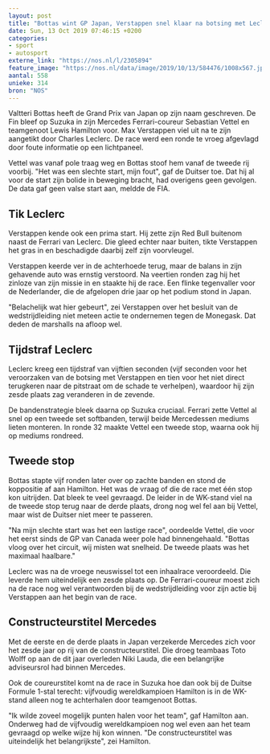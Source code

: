 ```yaml
---
layout: post
title: "Bottas wint GP Japan, Verstappen snel klaar na botsing met Leclerc"
date: Sun, 13 Oct 2019 07:46:15 +0200
categories: 
- sport 
- autosport 
externe_link: "https://nos.nl/l/2305894"
feature_image: "https://nos.nl/data/image/2019/10/13/584476/1008x567.jpg"
aantal: 558
unieke: 314
bron: "NOS"
---
```


<p>Valtteri Bottas heeft de Grand Prix van Japan op zijn naam geschreven. De Fin bleef op Suzuka in zijn Mercedes Ferrari-coureur Sebastian Vettel en teamgenoot Lewis Hamilton voor. Max Verstappen viel uit na te zijn aangetikt door Charles Leclerc. De race werd een ronde te vroeg afgevlagd door foute informatie op een lichtpaneel.</p>
<p>Vettel was vanaf pole traag weg en Bottas stoof hem vanaf de tweede rij voorbij. "Het was een slechte start, mijn fout", gaf de Duitser toe. Dat hij al voor de start zijn bolide in beweging bracht, had overigens geen gevolgen. De data gaf geen valse start aan, meldde de FIA.</p>
<h2>Tik Leclerc</h2>
<p>Verstappen kende ook een prima start. Hij zette zijn Red Bull buitenom naast de Ferrari van Leclerc. Die gleed echter naar buiten, tikte Verstappen het gras in en beschadigde daarbij zelf zijn voorvleugel.</p>
<p>Verstappen keerde ver in de achterhoede terug, maar de balans in zijn gehavende auto was ernstig verstoord. Na veertien ronden zag hij het zinloze van zijn missie in en staakte hij de race. Een flinke tegenvaller voor de Nederlander, die de afgelopen drie jaar op het podium stond in Japan.</p>
<p>"Belachelijk wat hier gebeurt", zei Verstappen over het besluit van de wedstrijdleiding niet meteen actie te ondernemen tegen de Monegask. Dat deden de marshalls na afloop wel.</p>
<h2>Tijdstraf Leclerc</h2>
<p>Leclerc kreeg een tijdstraf van vijftien seconden (vijf seconden voor het veroorzaken van de botsing met Verstappen en tien voor het niet direct terugkeren naar de pitstraat om de schade te verhelpen), waardoor hij zijn zesde plaats zag veranderen in de zevende.</p>
<p>De bandenstrategie bleek daarna op Suzuka cruciaal. Ferrari zette Vettel al snel op een tweede set softbanden, terwijl beide Mercedessen mediums lieten monteren. In ronde 32 maakte Vettel een tweede stop, waarna ook hij op mediums rondreed.</p>
<h2>Tweede stop</h2>
<p>Bottas stapte vijf ronden later over op zachte banden en stond de koppositie af aan Hamilton. Het was de vraag of die de race met één stop kon uitrijden. Dat bleek te veel gevraagd. De leider in de WK-stand viel na de tweede stop terug naar de derde plaats, drong nog wel fel aan bij Vettel, maar wist de Duitser niet meer te passeren.</p>
<p>"Na mijn slechte start was het een lastige race", oordeelde Vettel, die voor het eerst sinds de GP van Canada weer pole had binnengehaald. "Bottas vloog over het circuit, wij misten wat snelheid. De tweede plaats was het maximaal haalbare."</p>
<p>Leclerc was na de vroege neuswissel tot een inhaalrace veroordeeld. Die leverde hem uiteindelijk een zesde plaats op. De Ferrari-coureur moest zich na de race nog wel verantwoorden bij de wedstrijdleiding voor zijn actie bij Verstappen aan het begin van de race.</p>
<h2>Constructeurstitel Mercedes</h2>
<p>Met de eerste en de derde plaats in Japan verzekerde Mercedes zich voor het zesde jaar op rij van de constructeurstitel. Die droeg teambaas Toto Wolff op aan de dit jaar overleden Niki Lauda, die een belangrijke adviseursrol had binnen Mercedes.</p>
<p>Ook de coureurstitel komt na de race in Suzuka hoe dan ook bij de Duitse Formule 1-stal terecht: vijfvoudig wereldkampioen Hamilton is in de WK-stand alleen nog te achterhalen door teamgenoot Bottas.</p>
<p>"Ik wilde zoveel mogelijk punten halen voor het team", gaf Hamilton aan. Onderweg had de vijfvoudig wereldkampioen nog wel even aan het team gevraagd op welke wijze hij kon winnen. "De constructeurstitel was uiteindelijk het belangrijkste", zei Hamilton.</p>
